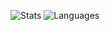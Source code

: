 ![Stats](https://github-readme-stats.vercel.app/api?username=rajgoel)
![Languages](https://github-readme-stats.vercel.app/api/top-langs/?username=rajgoel)

